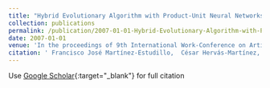 ```yaml
---
title: "Hybrid Evolutionary Algorithm with Product-Unit Neural Networks for Classification"
collection: publications
permalink: /publication/2007-01-01-Hybrid-Evolutionary-Algorithm-with-Product-Unit-Neural-Networks-for-Classification
date: 2007-01-01
venue: 'In the proceedings of 9th International Work-Conference on Artificial Neural Networks (IWANN 2007)'
citation: ' Francisco José Martínez-Estudillo,  César Hervás-Martínez,  Alfonso Carlos Martínez-Estudillo,  Pedro Antonio Gutiérrez, &quot;Hybrid Evolutionary Algorithm with Product-Unit Neural Networks for Classification.&quot; In the proceedings of 9th International Work-Conference on Artificial Neural Networks (IWANN 2007), 2007, pp. 351–358.'
---
```

Use [Google Scholar](https://scholar.google.com/scholar?q=Hybrid+Evolutionary+Algorithm+with+Product+Unit+Neural+Networks+for+Classification){:target="_blank"} for full citation